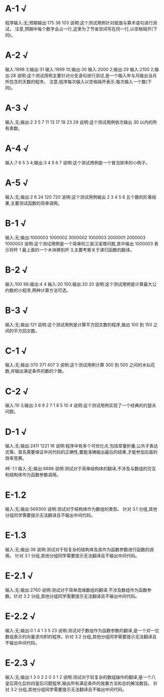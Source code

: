 # A-1 √
程序输入:无;预期输出:175 36 103
说明:这个测试用例针对赋值与算术语句进行测试。
注意,预期中每个数字会占一行,这里为了节省空间写在同一行,以空格隔开(下同)。

# A-2 √
输入:1998 3;输出:31
输入:1999 10;输出:30
输入:2000 2;输出:29
输入:2100 2;输出:28
说明:这个测试用例主要针对分支语句进行测试,是一个输入年与月输出当月所包含的天数的程序。
注意,程序每次输入以空格隔开表示,每次输入一个数(下同)。

# A-3 √
输入:无;输出:2 3 5 7 11 13 17 19 23 29
说明:这个测试用例依次输出 30 以内的所有素数。

# A-4 √
输入:7 6 5 3 4;输出:3 4 5 6 7
说明:这个测试用例是一个冒泡排序的小例子。

# A-5 √
输入:无;输出:2 6 24 120 720
说明:这个测试用例输出 2 3 4 5 6 五个数的阶乘结果,主要测试函数的简单调用。

# B-1 √
输入:无;输出:1000003 1000002 3000002 1000003 2000001 2000003 1000003
说明:这个测试用例是一个简单的三层汉诺塔问题,其中输出 1000003 表示将杆 1 最上面的一个木块移到杆 3,主要考察关于递归函数的翻译。

# B-2 √
输入:100 96;输出:4 4 输入:20 100;输出:20 20
说明:这个测试用例是计算最大公约数的小程序,两种计算方法可选。

# B-3 √
输入:无;输出:121
说明:这个测试用例是计算平方回文数的程序,输出 100 到 150 之间的平方回文数。

# C-1 √
输入:无;输出:370 371 407 3
说明:这个测试用例计算 300 到 500 之间的水仙花数,并输出满足条件的数的个数。

# C-2 √
输入:10 3;输出:3 6 9 2 7 1 8 5 10 4
说明:这个测试用例实现了一个经典的约瑟夫问题。

# D-1 √
输入:无;输出:2411 1221 16
说明:程序中有多个可优化点,包括常量折叠,公共子表达式等。首先需要保证中间代码的正确性,要能准确输出最后的结果,才能参加后面的效率竞赛。

#E-1.1
输入:无;输出:6888
说明:测试对于简单结构体的翻译,不涉及与数组的交互和结构体作为函数参数调用。

# E-1.2
输入:无;输出:569300
说明:测试对于结构体作为数组的类型。
针对 3.1 分组,其他分组同学需要提示无法翻译且不输出中间代码。

# E-1.3
输入:无;输出:38
说明:测试对于较复杂的结构体及其作为函数参数进行函数的调用。
针对 3.1 分组,其他分组同学需要提示无法翻译且不输出中间代码。

# E-2.1 √
输入:无;输出:2760
说明:测试对于简单高维数组的翻译,不涉及数组作为函数参数。针对 3.2 分组,其他分组同学需要提示无法翻译且不输出中间代码。

# E-2.2 √
输入:无;输出:0 1 4 1 3 5 23
说明:测试对于数组作为函数参数的翻译,是一个对一位数组表示的向量求内积的程序。针对 3.2 分组,其他分组同学需要提示无法翻译且不输出中间代码。

# E-2.3 √
输入:无;输出:1 3 0 2 2 0 3 1 2
说明:测试对于较复杂的数组操作的翻译,是一个八皇后简化后的四皇后问题程序,输出所有满足条件的放置方法和总的解法数目。
针对 3.2 分组,其他分组同学需要提示无法翻译且不输出中间代码。
